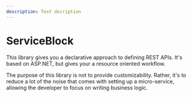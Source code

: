 ```yaml
---
description: Test decription
---
```


# ServiceBlock

This library gives you a declarative approach to defining REST APIs. It's based on ASP.NET, but gives your a resource oriented workflow.

The purpose of this library is not to provide customizability. Rather, it's to reduce a lot of the noise that comes with setting up a micro-service, allowing the developer to focus on writing business logic.

